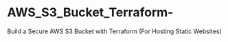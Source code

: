 # AWS_S3_Bucket_Terraform-
Build a Secure AWS S3 Bucket with Terraform (For Hosting Static Websites)
